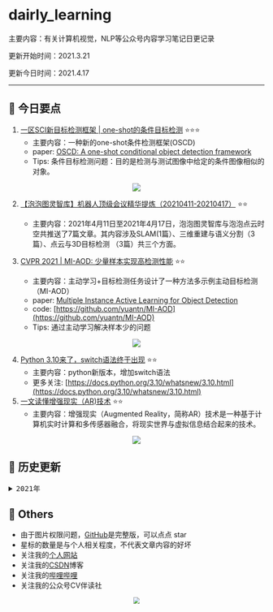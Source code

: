 # dairly_learning
主要内容：有关计算机视觉，NLP等公众号内容学习笔记日更记录

更新开始时间：2021.3.21

更新今日时间：2021.4.17

------



## :paperclip:  今日要点

1. [一区SCI新目标检测框架 | one-shot的条件目标检测](https://mp.weixin.qq.com/s/xEDov37S_Sb8U0hQDKuT1w)         :star::star::star:
   - 主要内容：一种新的one-shot条件检测框架(OSCD)
   - paper: [OSCD: A one-shot conditional object detection framework](https://doi.org/10.1016/j.neucom.2020.04.092)
   - Tips: 条件目标检测问题：目的是检测与测试图像中给定的条件图像相似的对象。

<div align=center><img src="https://mmbiz.qpic.cn/mmbiz_png/1MtnAxmWSwNlphibB3Rhz9ia1jAjjo8voJhtApwN7fGRtpRrggXeIKDbkA49RpRzYPgrPH7udfEp1jSXW4WB7ooA/640?wx_fmt=png&tp=webp&wxfrom=5&wx_lazy=1&wx_co=1" style='zoom:100%'>
</div>

2. [【泡泡图灵智库】机器人顶级会议精华提炼（20210411-20210417）](https://mp.weixin.qq.com/s/arBi0RwpB5Cu1z0Ivsr8Bg)       :star::star:
   - 主要内容：2021年4月11日至2021年4月17日，泡泡图灵智库与泡泡点云时空共推送了7篇文章。其内容涉及SLAM(1篇）、三维重建与语义分割（3篇）、点云与3D目标检测 （3篇）共三个方面。

3. [CVPR 2021 | MI-AOD: 少量样本实现高检测性能](https://mp.weixin.qq.com/s/2ahhImUgl21LPr4PvTrpkg)       :star::star:
   - 主要内容：主动学习+目标检测任务设计了一种方法多示例主动目标检测（MI-AOD）
   - paper: [Multiple Instance Active Learning for Object Detection](https://arxiv.org/pdf/2104.02324.pdf)
   - code: [https://github.com/yuantn/MI-AOD](https://github.com/yuantn/MI-AOD)
   - Tips: 通过主动学习解决样本少的问题

<div align=center><img src="https://mmbiz.qpic.cn/sz_mmbiz_jpg/gYUsOT36vfpSuvjKQsXHLicXhHfoG54EJuz7vyv7k5GTE4y01jbXIKCBLPW1XdznJKp01quUROHt4Ay1JIicpckg/640?wx_fmt=jpeg&tp=webp&wxfrom=5&wx_lazy=1&wx_co=1" style='zoom:100%'>
</div>

4. [Python 3.10来了，switch语法终于出现](https://mp.weixin.qq.com/s/CN_7h6twOD51ac0KIEH4PQ)       :star::star:
   - 主要内容：python新版本，增加switch语法
   - 更多关注: [https://docs.python.org/3.10/whatsnew/3.10.html](https://docs.python.org/3.10/whatsnew/3.10.html)
5. [一文读懂增强现实（AR)技术](https://mp.weixin.qq.com/s/6iRUmpCrKgzmavAnl1HJfA)       :star::star:
   - 主要内容：增强现实（Augmented Reality，简称AR）技术是一种基于计算机实时计算和多传感器融合，将现实世界与虚拟信息结合起来的技术。

<div align=center><img src="https://mmbiz.qpic.cn/mmbiz_png/qcyIKvJCkVDiaWBVrVfszB2Oklezgia59dYZic52mW4nmUIgeMFkOaywLTyWMpa0Mibd9diceYBMiakyAOCEN7zCYicAg/640?wx_fmt=png&tp=webp&wxfrom=5&wx_lazy=1&wx_co=1" style='zoom:100%'>
</div>



## :paperclip:  历史更新

<pre><details><summary>2021年</summary>
<details><summary>3月</summary>
    1. <a href="notes/202103/0321.md" target="_blank">公众号内容拓展学习笔记（2021.3.21）</a>
    2. <a href="notes/202103/0322.md" target="_blank">公众号内容拓展学习笔记（2021.3.22）</a>
    3. <a href="notes/202103/0323.md" target="_blank">公众号内容拓展学习笔记（2021.3.23）</a>
    4. <a href="notes/202103/0324.md" target="_blank">公众号内容拓展学习笔记（2021.3.24）</a>
    5. <a href="notes/202103/0325.md" target="_blank">公众号内容拓展学习笔记（2021.3.25）</a>
    6. <a href="notes/202103/0326.md" target="_blank">公众号内容拓展学习笔记（2021.3.26）</a>
    7. <a href="notes/202103/0327.md" target="_blank">公众号内容拓展学习笔记（2021.3.27）</a>
    8. <a href="notes/202103/0328.md" target="_blank">公众号内容拓展学习笔记（2021.3.28）</a>
    9. <a href="notes/202103/0329.md" target="_blank">公众号内容拓展学习笔记（2021.3.29）</a>
    10. <a href="notes/202103/0330.md" target="_blank">公众号内容拓展学习笔记（2021.3.30）</a>
    11. <a href="notes/202103/0331.md" target="_blank">公众号内容拓展学习笔记（2021.3.31）</a>
</details>
<details><summary>4月</summary>
    1. <a href="notes/202104/0401.md" target="_blank">公众号内容拓展学习笔记（2021.4.1）</a>
    2. <a href="notes/202104/0402.md" target="_blank">公众号内容拓展学习笔记（2021.4.2）</a>
    3. <a href="notes/202104/0403.md" target="_blank">公众号内容拓展学习笔记（2021.4.3）</a>
    4. <a href="notes/202104/0404.md" target="_blank">公众号内容拓展学习笔记（2021.4.4）</a>
    5. <a href="notes/202104/0405.md" target="_blank">公众号内容拓展学习笔记（2021.4.5）</a>
    6. <a href="notes/202104/0406.md" target="_blank">公众号内容拓展学习笔记（2021.4.6）</a>
    7. <a href="notes/202104/0407.md" target="_blank">公众号内容拓展学习笔记（2021.4.7）</a>
    8. <a href="notes/202104/0408.md" target="_blank">公众号内容拓展学习笔记（2021.4.8）</a>
    9. <a href="notes/202104/0409.md" target="_blank">公众号内容拓展学习笔记（2021.4.9）</a>
    10. <a href="notes/202104/0410.md" target="_blank">公众号内容拓展学习笔记（2021.4.10）</a>
    11. <a href="notes/202104/0411.md" target="_blank">公众号内容拓展学习笔记（2021.4.11）</a>
    12. <a href="notes/202104/0412.md" target="_blank">公众号内容拓展学习笔记（2021.4.12）</a>
    13. <a href="notes/202104/0413.md" target="_blank">公众号内容拓展学习笔记（2021.4.13）</a>
    14. <a href="notes/202104/0414.md" target="_blank">公众号内容拓展学习笔记（2021.4.14）</a>
    15. <a href="notes/202104/0415.md" target="_blank">公众号内容拓展学习笔记（2021.4.15）</a>
    16. <a href="notes/202104/0416.md" target="_blank">公众号内容拓展学习笔记（2021.4.16）</a>
    17. <a href="notes/202104/0417.md" target="_blank">公众号内容拓展学习笔记（2021.4.17）</a>
</details>
</pre>


## :paperclip:  Others

- 由于图片权限问题，[GitHub](https://github.com/xiaoxuebajie/dairly_learning)是完整版，可以点点 star
- 星标的数量是与个人相关程度，不代表文章内容的好坏
- 关注我的[个人网站](http://www.cvbds.cn/)
- 关注我的[CSDN](https://mp.csdn.net/console/article)博客
- 关注我的[哔哩哔哩](https://space.bilibili.com/424394389?spm_id_from=333.788.b_765f7570696e666f.1)
- 关注我的公众号CV伴读社

<div align=center><img src="https://img-blog.csdnimg.cn/202005031406335.jpg" style='zoom:80%'>
</div>